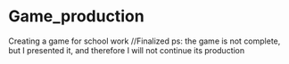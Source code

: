 # Game_production
 Creating a game for school work
//Finalized
ps: the game is not complete, but I presented it, and therefore I will not continue its production
